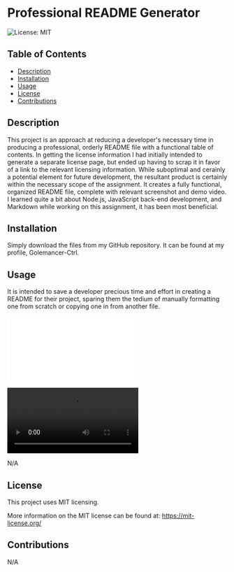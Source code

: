 # Professional README Generator

![License: MIT](https://img.shields.io/badge/License-MIT-yellow.svg)

## Table of Contents
- [Description](#description)
- [Installation](#installation)
- [Usage](#usage)
- [License](#license)
- [Contributions](#contributions)

## Description
This project is an approach at reducing a developer's necessary time in producing a professional, orderly README file with a functional table of contents.  In getting the license information I had initially intended to generate a separate license page, but ended up having to scrap it in favor of a link to the relevant licensing information.  While suboptimal and cerainly a potential element for future development, the resultant product is certainly within the necessary scope of the assignment.  It creates a fully functional, organized README file, complete with relevant screenshot and demo video.  I learned quite a bit about Node.js, JavaScript back-end development, and Markdown while working on this assignment, it has been most beneficial.

## Installation
Simply download the files from my GitHub repository.  It can be found at my profile, Golemancer-Ctrl.

## Usage
It is intended to save a developer precious time and effort in creating a README for their project, sparing them the tedium of manually formatting one from scratch or copying one in from another file.

![screenshot of page](./assets/sampleREADME.md)

![video demo](./assets/demo-video.webm)

N/A

## License
This project uses MIT licensing.

More information on the MIT license can be found at:
https://mit-license.org/

## Contributions
N/A

